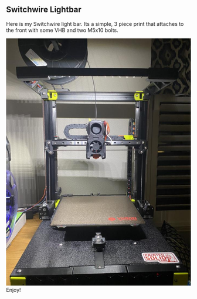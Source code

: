 ## Switchwire Lightbar
Here is my Switchwire light bar. Its a simple, 3 piece print that attaches to the front with some VHB and two M5x10 bolts.

![Switchwire-Lightbar](./photos/IMG_2278.jpg)
Enjoy!
